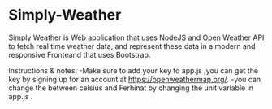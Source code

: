 # Simply-Weather

Simply Weather is Web application that uses NodeJS and Open Weather API to fetch real time weather data,
and represent these data in a modern and responsive Fronteand that uses Bootstrap.



Instructions & notes:
-Make sure to add your key to app.js ,you can get the key by signing up for an account at https://openweathermap.org/.
-you can change the between celsius and Ferhinat by changing the unit variable in app.js .
